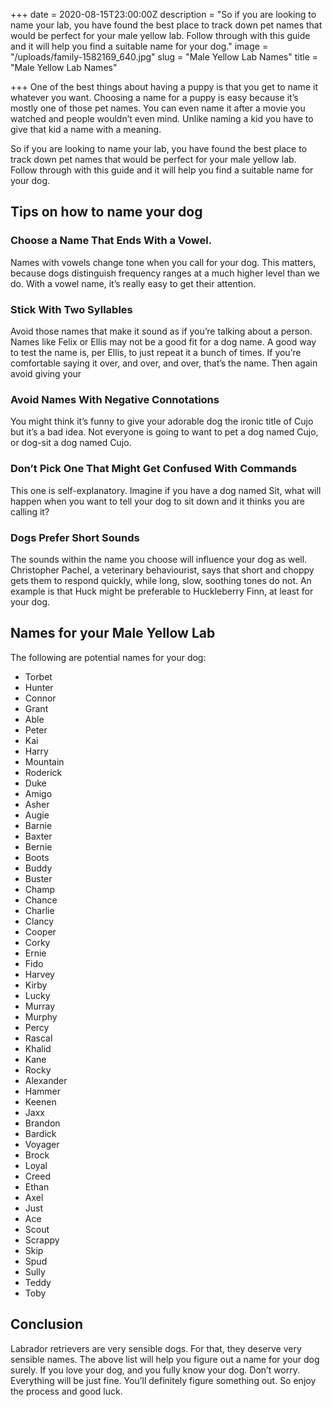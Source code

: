 +++
date = 2020-08-15T23:00:00Z
description = "So if you are looking to name your lab, you have found the best place to track down pet names that would be perfect for your male yellow lab. Follow through with this guide and it will help you find a suitable name for your dog."
image = "/uploads/family-1582169_640.jpg"
slug = "Male Yellow Lab Names"
title = "Male Yellow Lab Names"

+++
One of the best things about having a puppy is that you get to name it whatever you want. Choosing a name for a puppy is easy because it’s mostly one of those pet names. You can even name it after a movie you watched and people wouldn’t even mind. Unlike naming a kid you have to give that kid a name with a meaning.

So if you are looking to name your lab, you have found the best place to track down pet names that would be perfect for your male yellow lab. Follow through with this guide and it will help you find a suitable name for your dog.

## Tips on how to name your dog

### Choose a Name That Ends With a Vowel.

Names with vowels change tone when you call for your dog. This matters, because dogs distinguish frequency ranges at a much higher level than we do. With a vowel name, it’s really easy to get their attention.

### Stick With Two Syllables

Avoid those names that make it sound as if you’re talking about a person. Names like Felix or Ellis may not be a good fit for a dog name. A good way to test the name is, per Ellis, to just repeat it a bunch of times. If you’re comfortable saying it over, and over, and over, that’s the name. Then again avoid giving your

### Avoid Names With Negative Connotations

You might think it’s funny to give your adorable dog the ironic title of Cujo but it’s a bad idea. Not everyone is going to want to pet a dog named Cujo, or dog-sit a dog named Cujo.

### Don’t Pick One That Might Get Confused With Commands

This one is self-explanatory. Imagine if you have a dog named Sit, what will happen when you want to tell your dog to sit down and it thinks you are calling it?

### Dogs Prefer Short Sounds

The sounds within the name you choose will influence your dog as well. Christopher Pachel, a veterinary behaviourist, says that short and choppy gets them to respond quickly, while long, slow, soothing tones do not. An example is that Huck might be preferable to Huckleberry Finn, at least for your dog.

## Names for your Male Yellow Lab

The following are potential names for your dog:

* Torbet
* Hunter
* Connor
* Grant
* Able
* Peter
* Kai
* Harry
* Mountain
* Roderick
* Duke
* Amigo
* Asher
* Augie
* Barnie
* Baxter
* Bernie
* Boots
* Buddy
* Buster
* Champ
* Chance
* Charlie
* Clancy
* Cooper
* Corky
* Ernie
* Fido
* Harvey
* Kirby
* Lucky
* Murray
* Murphy
* Percy
* Rascal
* Khalid
* Kane
* Rocky
* Alexander
* Hammer
* Keenen
* Jaxx
* Brandon
* Bardick
* Voyager
* Brock
* Loyal
* Creed
* Ethan
* Axel
* Just
* Ace
* Scout
* Scrappy
* Skip
* Spud
* Sully
* Teddy
* Toby

## Conclusion

Labrador retrievers are very sensible dogs. For that, they deserve very sensible names. The above list will help you figure out a name for your dog surely. If you love your dog, and you fully know your dog. Don’t worry. Everything will be just fine. You’ll definitely figure something out. So enjoy the process and good luck.